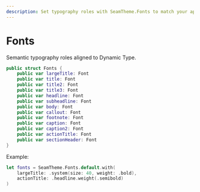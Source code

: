 ```yaml
---
description: Set typography roles with SeamTheme.Fonts to match your app’s text hierarchy.
---
```


# Fonts

Semantic typography roles aligned to Dynamic Type.

```swift
public struct Fonts {
    public var largeTitle: Font
    public var title: Font
    public var title2: Font
    public var title3: Font
    public var headline: Font
    public var subheadline: Font
    public var body: Font
    public var callout: Font
    public var footnote: Font
    public var caption: Font
    public var caption2: Font
    public var actionTitle: Font
    public var sectionHeader: Font
}
```

Example:

```swift
let fonts = SeamTheme.Fonts.default.with(
    largeTitle: .system(size: 40, weight: .bold),
    actionTitle: .headline.weight(.semibold)
)
```
